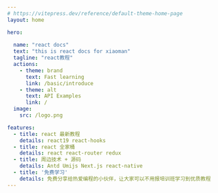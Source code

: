 ```yaml
---
# https://vitepress.dev/reference/default-theme-home-page
layout: home

hero:
 
  name: "react docs"
  text: "this is react docs for xiaoman"
  tagline: "react教程"
  actions:
    - theme: brand
      text: Fast learning
      link: /basic/introduce
    - theme: alt
      text: API Examples
      link: /
  image:
    src: /logo.png

features:
  - title: react 最新教程
    details: react19 react-hooks
  - title: react 全家桶
    details: react react-router redux 
  - title: 周边技术 + 源码
    details: Antd Umijs Next.js react-native
  - title: '免费学习'
    details: 免费分享给热爱编程的小伙伴，让大家可以不用报培训班学习到优质教程
---
```



